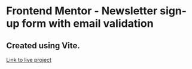 # Frontend Mentor - Newsletter sign-up form with email validation

## Created using Vite.
[Link to live project](https://65000fdb130f9430b1f25cb0--cute-phoenix-f8a019.netlify.app/)

